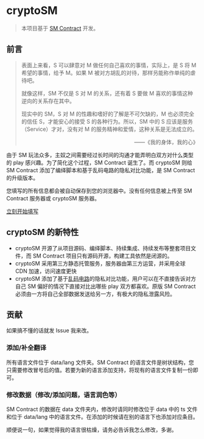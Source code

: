 # cryptoSM

> 本项目基于 [SM Contract](https://github.com/SCLeoX/sm-contract) 开发。

## 前言
> 表面上来看，S 可以肆意对 M 做任何自己喜欢的事情，实际上，是 S 将 M 希望的事情，给予 M。如果 M 被对方胡乱的对待，那样叧能称作单纯的虐待吧。
>
> 就像这样，SM 不仅是 S 对 M 的关系，还有着 S 要做 M 喜欢的事情这种逆向的关系存在其中。
>
> 现实中的 SM，S 对 M 的性趣和嗜好的了解是不可欠缺的，M 也必须完全的信任 S，才能安心的接受 S 的各种行为。所以，SM 中的 S 应该是服务（Service）才对，没有对 M 的服务精神和爱情，这种关系是无法成立的。
>
> <div align="right">——《我的身体，我的心》</div>

由于 SM 玩法众多，主奴之间需要经过长时间的沟通才能弄明白双方对什么类型的 play 感兴趣。为了简化这个过程，SM Contract 诞生了。而 cryptoSM 则给 SM Contract 添加了编绎脚本和基于乱码电路的隐私对比功能，是 SM Contract 的升级版本。

您填写的所有信息都会被自动保存到您的浏览器中。没有任何信息被上传至 SM Contract 服务器或 cryptoSM 服务器。

[立刻开始填写](https://cryptosm.netlify.com/)

## cryptoSM 的新特性

- cryptoSM 开源了从项目源码、编绎脚本、持续集成、持续发布等整套项目文件，而 SM Contract 项目只有源码开源，构建工具依然是闭源的。
- cryptoSM 采用第三方静态托管服务，服务器由第三方运营，并采用全球 CDN 加速，访问速度更快
- cryptoSM 添加了基于[乱码电路](https://en.wikipedia.org/wiki/Garbled_circuit)的隐私对比功能，用户可以在不直接告诉对方自己 SM 偏好的情况下直接对比出哪些 play 双方都喜欢。原版 SM Contract 必须由一方将自己全部数据发送给另一方，有极大的隐私泄露风险。

## 贡献
如果搞不懂的话就发 Issue 我来改。

### 添加/补全翻译
所有语言文件位于 data/lang 文件夹。SM Contract 的语言文件是树状结构，您只需要修改冒号后的值。若要为新的语言添加支持，将现有的语言文件复制一份即可。

### 修改数据（修改/添加问题，语言润色等）
SM Contract 的数据在 data 文件夹内，修改时请同时修改位于 data 中的 ts 文件和位于 data/lang 中的语言文件。在添加的时候请在别的语言下也添加对应条目。

顺便说一句，如果觉得我的语言很枯燥，请务必告诉我怎么修改，多谢。
